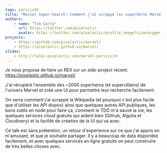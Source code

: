```yaml
---
tags: parisjs55
title: "Marvel Super-Search: Comment j'ai scrappé les superhéros Marvel"
authors:
    - name: "Tim Carry"
      url: https://twitter.com/pixelastic
      avatar: https://twitter.com/pixelastic/profile_image?size=bigger
projects:
    - https://github.com/pixelastic/marvel/
    - https://pixelastic.github.io/marvel/
slides:
    - http://talks.pixelastic.com/marvel-parisjs/#/
---
```

Je vous propose de faire un REX sur un side-project récent: https://pixelastic.github.io/marvel/

J'ai récupéré l'ensemble des ~2000 superheros (et supervillains) de l'univers
Marvel et créé une UI pour permettre leur recherche facilement.

On verra comment j'ai scrappé la Wikipedia (et pourquoi c'est plus facile que
d'utiliser les API dispos) ainsi que quelques autres API publiques, les bons
outils en node pour faire ça, comment le TDD m'a sauvé la vie, les quelques
services cloud gratuits qui aident bien (Github, Algolia et Cloudinary) et la
facilité de création de la UI qui va avec.

Ce talk est sans prétention, un retour d'experience sur ce que j'ai appris en
m'amusant, et que je souhaite partager. Il y a beaucoup de data disponible
facilement, et avec quelques services en ligne gratuits on peut construire de
très belles choses avec.

